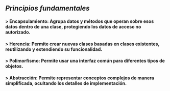 ## _Principios fundamentales_
#### > Encapsulamiento: Agrupa datos y métodos que operan sobre esos datos dentro de una clase, protegiendo los datos de acceso no autorizado.
#### > Herencia: Permite crear nuevas clases basadas en clases existentes, reutilizando y extendiendo su funcionalidad.
#### > Polimorfismo: Permite usar una interfaz común para diferentes tipos de objetos.
#### > Abstracción: Permite representar conceptos complejos de manera simplificada, ocultando los detalles de implementación.
